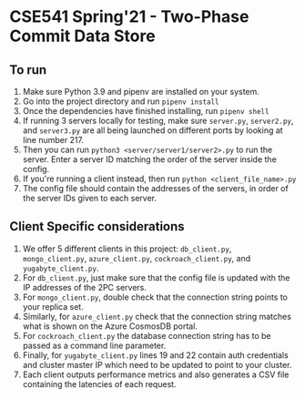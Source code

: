 # CSE541 Spring'21 - Two-Phase Commit Data Store

## To run
1. Make sure Python 3.9 and pipenv are installed on your system.
2. Go into the project directory and run `pipenv install`
3. Once the dependencies have finished installing, run `pipenv shell`
4. If running 3 servers locally for testing, make sure `server.py`, `server2.py`, and `server3.py` are all being launched on different ports by looking at line number 217.
5. Then you can run `python3 <server/server1/server2>.py` to run the server. Enter a server ID matching the order of the server inside the config.
6. If you're running a client instead, then run `python <client_file_name>.py`
7. The config file should contain the addresses of the servers, in order of the server IDs given to each server.

## Client Specific considerations
1. We offer 5 different clients in this project: `db_client.py`, `mongo_client.py`, `azure_client.py`, `cockroach_client.py`, and `yugabyte_client.py`.
2. For `db_client.py`, just make sure that the config file is updated with the IP addresses of the 2PC servers.
3. For `mongo_client.py`, double check that the connection string points to your replica set.
3. Similarly, for `azure_client.py` check that the connection string matches what is shown on the Azure CosmosDB portal.
4. For `cockroach_client.py` the database connection string has to be passed as a command line parameter.
5. Finally, for `yugabyte_client.py` lines 19 and 22 contain auth credentials and cluster master IP which need to be updated to point to your cluster.
6. Each client outputs performance metrics and also generates a CSV file containing the latencies of each request.